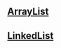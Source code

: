 ## [ArrayList](https://github.com/thstkddnr20/playground/blob/master/src/studyJava/dataStructure/collection/arraylist/ArrayList.md)
## [LinkedList](https://github.com/thstkddnr20/playground/blob/master/src/studyJava/dataStructure/collection/linkedlist/LinkedList.md)

